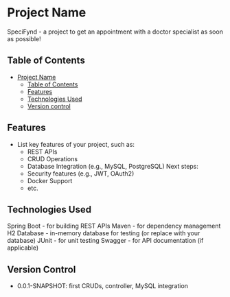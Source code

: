 # Project Name

SpeciFynd - a project to get an appointment with a doctor specialist as soon as possible!

## Table of Contents

- [Project Name](#project-name)
  - [Table of Contents](#table-of-contents)
  - [Features](#features)
  - [Technologies Used](#technologies-used)
  - [Version control](#version-control)


## Features

- List key features of your project, such as:
  - REST APIs
  - CRUD Operations
  - Database Integration (e.g., MySQL, PostgreSQL)
    Next steps:
  - Security features (e.g., JWT, OAuth2)
  - Docker Support
  - etc.

## Technologies Used
Spring Boot - for building REST APIs
Maven - for dependency management
H2 Database - in-memory database for testing (or replace with your database)
JUnit - for unit testing
Swagger - for API documentation (if applicable)

## Version Control
- 0.0.1-SNAPSHOT: first CRUDs, controller, MySQL integration
